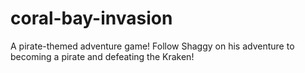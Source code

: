 # coral-bay-invasion
A pirate-themed adventure game! Follow Shaggy on his adventure to becoming a pirate and defeating the Kraken!
